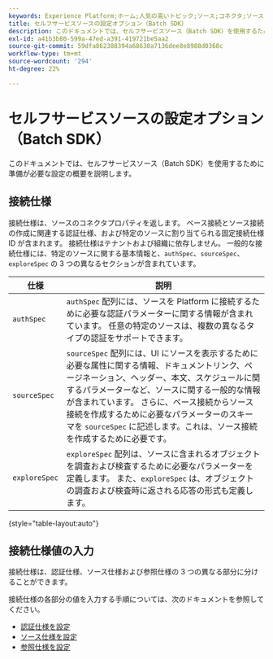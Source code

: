 ```yaml
---
keywords: Experience Platform;ホーム;人気の高いトピック;ソース;コネクタ;ソースコネクタ;ソース sdk;SDK;SDK
title: セルフサービスソースの設定オプション（Batch SDK）
description: このドキュメントでは、セルフサービスソース（Batch SDK）を使用するために準備が必要な設定の概要を説明します。
exl-id: a41b3b80-599a-47ed-a391-419721be5aa2
source-git-commit: 59dfa862388394a68630a7136dee8e8988d0368c
workflow-type: tm+mt
source-wordcount: '294'
ht-degree: 22%

---
```


# セルフサービスソースの設定オプション（Batch SDK）

このドキュメントでは、セルフサービスソース（Batch SDK）を使用するために準備が必要な設定の概要を説明します。

## 接続仕様

接続仕様は、ソースのコネクタプロパティを返します。 ベース接続とソース接続の作成に関連する認証仕様、および特定のソースに割り当てられる固定接続仕様 ID が含まれます。 接続仕様はテナントおよび組織に依存しません。 一般的な接続仕様には、特定のソースに関する基本情報と、`authSpec`、`sourceSpec`、`exploreSpec` の 3 つの異なるセクションが含まれています。

| 仕様 | 説明 |
| --- | --- |
| `authSpec` | `authSpec` 配列には、ソースを Platform に接続するために必要な認証パラメーターに関する情報が含まれています。 任意の特定のソースは、複数の異なるタイプの認証をサポートできます。 |
| `sourceSpec` | `sourceSpec` 配列には、UI にソースを表示するために必要な属性に関する情報、ドキュメントリンク、ページネーション、ヘッダー、本文、スケジュールに関するパラメーターなど、ソースに関する一般的な情報が含まれています。 さらに、ベース接続からソース接続を作成するために必要なパラメーターのスキーマを `sourceSpec` に記述します。これは、ソース接続を作成するために必要です。 |
| `exploreSpec` | `exploreSpec` 配列は、ソースに含まれるオブジェクトを調査および検査するために必要なパラメーターを定義します。 また、`exploreSpec` は、オブジェクトの調査および検査時に返される応答の形式も定義します。 |

{style="table-layout:auto"}

## 接続仕様値の入力

接続仕様は、認証仕様、ソース仕様および参照仕様の 3 つの異なる部分に分けることができます。

接続仕様の各部分の値を入力する手順については、次のドキュメントを参照してください。

* [認証仕様を設定](./authspec.md)
* [ソース仕様を設定](./sourcespec.md)
* [参照仕様を設定](./explorespec.md)
